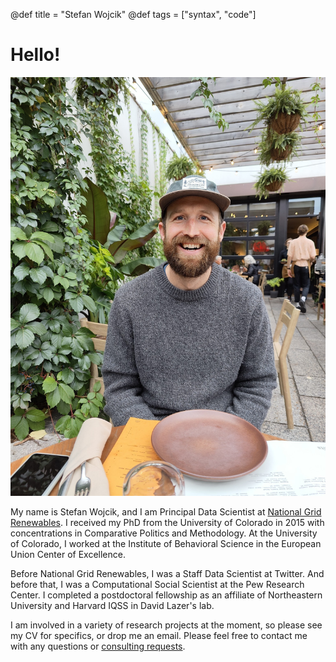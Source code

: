 @def title = "Stefan Wojcik"
@def tags = ["syntax", "code"]

# Hello!

![alt text](/images/stefanheadshot.jpg)

My name is Stefan Wojcik, and I am Principal Data Scientist at [National Grid Renewables](nationalgridrenewables.com). I received my PhD from the University of Colorado in 2015 with concentrations in Comparative Politics and Methodology. At the University of Colorado, I worked at the Institute of Behavioral Science in the European Union Center of Excellence.

Before National Grid Renewables, I was a Staff Data Scientist at Twitter. And before that, I was a Computational Social Scientist at the Pew Research Center. I completed a postdoctoral fellowship as an affiliate of Northeastern University and Harvard IQSS in David Lazer's lab.

I am involved in a variety of research projects at the moment, so please see my CV for specifics, or drop me an email. Please feel free to contact me with any questions or [consulting requests](https://nanocentury-ai.github.io/web/).


